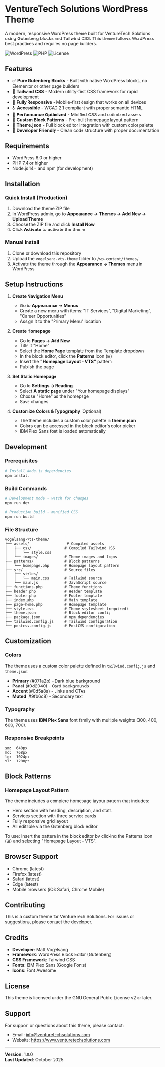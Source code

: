 # VentureTech Solutions WordPress Theme

A modern, responsive WordPress theme built for VentureTech Solutions using Gutenberg blocks and Tailwind CSS. This theme follows WordPress best practices and requires no page builders.

![WordPress](https://img.shields.io/badge/WordPress-6.0%2B-blue.svg)
![PHP](https://img.shields.io/badge/PHP-7.4%2B-purple.svg)
![License](https://img.shields.io/badge/License-GPL--2.0-green.svg)

## Features

- ✅ **Pure Gutenberg Blocks** - Built with native WordPress blocks, no Elementor or other page builders
- 🎨 **Tailwind CSS** - Modern utility-first CSS framework for rapid development
- 📱 **Fully Responsive** - Mobile-first design that works on all devices
- ♿ **Accessible** - WCAG 2.1 compliant with proper semantic HTML
- 🎯 **Performance Optimized** - Minified CSS and optimized assets
- 🎨 **Custom Block Patterns** - Pre-built homepage layout pattern
- 🎨 **Theme.json** - Full block editor integration with custom color palette
- 🔧 **Developer Friendly** - Clean code structure with proper documentation

## Requirements

- WordPress 6.0 or higher
- PHP 7.4 or higher
- Node.js 14+ and npm (for development)

## Installation

### Quick Install (Production)

1. Download the theme ZIP file
2. In WordPress admin, go to **Appearance → Themes → Add New → Upload Theme**
3. Choose the ZIP file and click **Install Now**
4. Click **Activate** to activate the theme

### Manual Install

1. Clone or download this repository
2. Upload the `vogelsang-vts-theme` folder to `/wp-content/themes/`
3. Activate the theme through the **Appearance → Themes** menu in WordPress

## Setup Instructions

1. **Create Navigation Menu**
   - Go to **Appearance → Menus**
   - Create a new menu with items: "IT Services", "Digital Marketing", "Career Opportunities"
   - Assign it to the "Primary Menu" location

2. **Create Homepage**
   - Go to **Pages → Add New**
   - Title it "Home"
   - Select the **Home Page** template from the Template dropdown
   - In the block editor, click the **Patterns** icon (⊞)
   - Insert the **"Homepage Layout – VTS"** pattern
   - Publish the page

3. **Set Static Homepage**
   - Go to **Settings → Reading**
   - Select **A static page** under "Your homepage displays"
   - Choose "Home" as the homepage
   - Save changes

4. **Customize Colors & Typography** (Optional)
   - The theme includes a custom color palette in **theme.json**
   - Colors can be accessed in the block editor's color picker
   - IBM Plex Sans font is loaded automatically

## Development

### Prerequisites

```bash
# Install Node.js dependencies
npm install
```

### Build Commands

```bash
# Development mode - watch for changes
npm run dev

# Production build - minified CSS
npm run build
```

### File Structure

```
vogelsang-vts-theme/
├── assets/                 # Compiled assets
│   ├── css/               # Compiled Tailwind CSS
│   │   └── style.css
│   └── images/            # Theme images and logos
├── patterns/              # Block patterns
│   └── homepage.php       # Homepage layout pattern
├── src/                   # Source files
│   ├── styles/           
│   │   └── main.css       # Tailwind source
│   └── main.js            # JavaScript source
├── functions.php          # Theme functions
├── header.php             # Header template
├── footer.php             # Footer template
├── index.php              # Main template
├── page-home.php          # Homepage template
├── style.css              # Theme stylesheet (required)
├── theme.json             # Block editor config
├── package.json           # npm dependencies
├── tailwind.config.js     # Tailwind configuration
└── postcss.config.js      # PostCSS configuration
```

## Customization

### Colors

The theme uses a custom color palette defined in `tailwind.config.js` and `theme.json`:

- **Primary** (#071a2b) - Dark blue background
- **Panel** (#0d2940) - Card backgrounds
- **Accent** (#0d5a8a) - Links and CTAs
- **Muted** (#9fb6c8) - Secondary text

### Typography

The theme uses **IBM Plex Sans** font family with multiple weights (300, 400, 600, 700).

### Responsive Breakpoints

```
sm:  640px
md:  768px
lg:  1024px
xl:  1200px
```

## Block Patterns

### Homepage Layout Pattern

The theme includes a complete homepage layout pattern that includes:

- Hero section with heading, description, and stats
- Services section with three service cards
- Fully responsive grid layout
- All editable via the Gutenberg block editor

To use: Insert the pattern in the block editor by clicking the Patterns icon (⊞) and selecting "Homepage Layout – VTS".

## Browser Support

- Chrome (latest)
- Firefox (latest)
- Safari (latest)
- Edge (latest)
- Mobile browsers (iOS Safari, Chrome Mobile)

## Contributing

This is a custom theme for VentureTech Solutions. For issues or suggestions, please contact the developer.

## Credits

- **Developer**: Matt Vogelsang
- **Framework**: WordPress Block Editor (Gutenberg)
- **CSS Framework**: Tailwind CSS
- **Fonts**: IBM Plex Sans (Google Fonts)
- **Icons**: Font Awesome

## License

This theme is licensed under the GNU General Public License v2 or later.

## Support

For support or questions about this theme, please contact:
- Email: info@venturetechsolutions.com
- Website: https://www.venturetechsolutions.com

---

**Version**: 1.0.0  
**Last Updated**: October 2025
